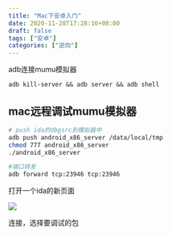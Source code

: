 ```yaml
---
title: "Mac下安卓入门"
date: 2020-11-28T17:28:16+08:00
draft: false
tags: ["安卓"]
categories: ["逆向"]
---
```




adb连接mumu模拟器



```
adb kill-server && adb server && adb shell
```



## mac远程调试mumu模拟器



```bash
# push ida的dbgsrc到模拟器中
adb push android_x86_server /data/local/tmp
chmod 777 android_x86_server
./android_x86_server

#端口转发
adb forward tcp:23946 tcp:23946
```



打开一个ida的新页面



![](https://gitee.com/xinyongp/image/raw/master/20201204105138.png)



连接，选择要调试的包



